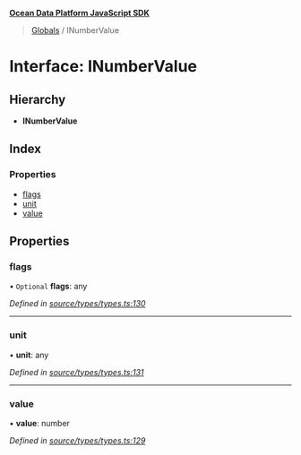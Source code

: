 **[Ocean Data Platform JavaScript SDK](../README.md)**

> [Globals](../README.md) / INumberValue

# Interface: INumberValue

## Hierarchy

* **INumberValue**

## Index

### Properties

* [flags](inumbervalue.md#flags)
* [unit](inumbervalue.md#unit)
* [value](inumbervalue.md#value)

## Properties

### flags

• `Optional` **flags**: any

*Defined in [source/types/types.ts:130](https://github.com/C4IROcean/odp-sdk-js/blob/0e2fd46/source/types/types.ts#L130)*

___

### unit

•  **unit**: any

*Defined in [source/types/types.ts:131](https://github.com/C4IROcean/odp-sdk-js/blob/0e2fd46/source/types/types.ts#L131)*

___

### value

•  **value**: number

*Defined in [source/types/types.ts:129](https://github.com/C4IROcean/odp-sdk-js/blob/0e2fd46/source/types/types.ts#L129)*
